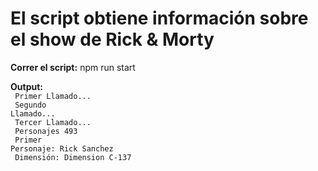 # El script obtiene información sobre el show de Rick & Morty

**Correr el script:** npm run start

**Output:**
<code><br>
    Primer Llamado... <br>
    Segundo Llamado...<br>
    Tercer Llamado...<br>
    Personajes 493<br>
    Primer Personaje: Rick Sanchez<br>
    Dimensión: Dimension C-137<br>
</code>